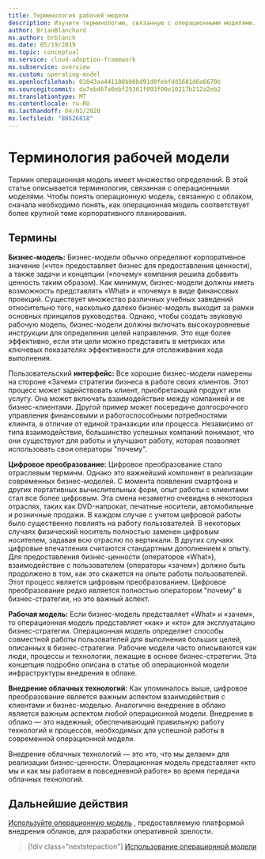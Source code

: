 ```yaml
---
title: Терминология рабочей модели
description: Изучите терминологию, связанную с операционными моделями. Терминология помогает понять, как операционная модель соответствует более крупной теме корпоративного планирования.
author: BrianBlanchard
ms.author: brblanch
ms.date: 05/19/2019
ms.topic: conceptual
ms.service: cloud-adoption-framework
ms.subservice: overview
ms.custom: operating-model
ms.openlocfilehash: 03843aa441188bb0bd91d0febfdd5681d6a6670b
ms.sourcegitcommit: da7ebd67a0ebf29361f093f00e10217b212a2eb2
ms.translationtype: MT
ms.contentlocale: ru-RU
ms.lasthandoff: 04/01/2020
ms.locfileid: "80526818"
---
```

# <a name="operating-model-terminology"></a>Терминология рабочей модели

Термин операционная модель имеет множество определений. В этой статье описывается терминология, связанная с операционными моделями. Чтобы понять операционную модель, связанную с облаком, сначала необходимо понять, как операционная модель соответствует более крупной теме корпоративного планирования.

## <a name="terms"></a>Термины

**Бизнес-модель:** Бизнес-модели обычно определяют корпоративное значение («что» предоставляет бизнес для предоставления ценности), а также задачи и концепции («почему» компания решила добавить ценность таким образом). Как минимум, бизнес-модели должны иметь возможность представлять «What» и «почему» в виде финансовых проекций. Существует множество различных учебных заведений относительно того, насколько далеко бизнес-модель выходит за рамки основных принципов руководства. Однако, чтобы создать звуковую рабочую модель, бизнес-модели должны включать высокоуровневые инструкции для определения целей направления. Это еще более эффективно, если эти цели можно представить в метриках или ключевых показателях эффективности для отслеживания хода выполнения.

Пользовательский **интерфейс:** Все хорошие бизнес-модели намерены на стороне «Зачем» стратегии бизнеса в работе своих клиентов. Этот процесс может задействовать клиент, приобретающий продукт или услугу. Она может включать взаимодействие между компанией и ее бизнес-клиентами. Другой пример может посередине долгосрочного управления финансовыми и работоспособными потребностями клиента, в отличие от единой транзакции или процесса. Независимо от типа взаимодействия, большинство успешных компаний понимают, что они существуют для работы и улучшают работу, которая позволяет использовать свои операторы "почему".

**Цифровое преобразование:** Цифровое преобразование стало отраслевым терминм. Однако это важнейший компонент в реализации современных бизнес-моделей. С момента появления смартфона и других портативных вычислительных форм, опыт работы с клиентами стал все более цифровым. Эта смена незаметно очевидна в некоторых отраслях, таких как DVD-напрокат, печатные носители, автомобильные и розничные продажи. В каждом случае с учетом цифровой работы было существенно повлиять на работу пользователей. В некоторых случаях физический носитель полностью заменен цифровым носителем, задавая всю отраслю по вертикали. В других случаях цифровые впечатления считаются стандартным дополнением к опыту. Для предоставления бизнес-ценности (операторов «What»), взаимодействие с пользователем (операторы «зачем») должно быть продолжено в том, как это скажется на опыте работы пользователей. Этот процесс является цифровым преобразованием. Цифровое преобразование редко является полностью оператором "почему" в бизнес-стратегии, но это важный аспект.

**Рабочая модель:** Если бизнес-модель представляет «What» и «зачем», то операционная модель представляет «как» и «кто» для эксплуатацию бизнес-стратегии. Операционная модель определяет способы совместной работы пользователей для выполнения больших целей, описанных в бизнес-стратегии. Рабочие модели часто описываются как люди, процессы и технологии, лежащие в основе бизнес-стратегии. Эта концепция подробно описана в статье об операционной модели инфраструктуры внедрения в облаке.

**Внедрение облачных технологий:** Как упоминалось выше, цифровое преобразование является важным аспектом взаимодействия с клиентами и бизнес-моделью. Аналогично внедрение в облако является важным аспектом любой операционной модели. Внедрение в облако — это надежный, обеспечивающий правильную работу технологий и процессов, необходимых для успешной работы в современной операционной модели.

Внедрение облачных технологий — это «то, что мы делаем» для реализации бизнес-ценности. Операционная модель представляет «кто мы и как мы работаем в повседневной работе» во время передачи облачных технологий.

## <a name="next-steps"></a>Дальнейшие действия

[Используйте операционную модель](./index.md) , предоставляемую платформой внедрения облаков, для разработки оперативной зрелости.

> [!div class="nextstepaction"]
> [Использование операционной модели](./index.md)
